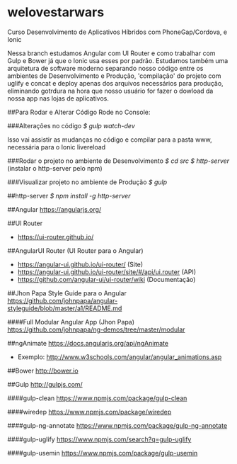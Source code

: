 # welovestarwars
Curso Desenvolvimento de Aplicativos Híbridos com PhoneGap/Cordova, e Ionic

Nessa branch estudamos Angular com UI Router e como trabalhar com Gulp e Bower já que o Ionic usa esses por padrão.
Estudamos também uma arquitetura de software moderno separando nosso código entre os ambientes de Desenvolvimento e Produção, 'compilação' do projeto com uglify e concat e deploy apenas dos arquivos necessários para produção, eliminando gotrdura na hora que nosso usuário for fazer o dowload da nossa app nas lojas de aplicativos.

##Para Rodar e Alterar Código
Rode no Console:

###Alterações no código 
_$ gulp watch-dev_

Isso vai assistir as mudanças no código e compilar para a pasta www, necessária para o Ionic livereload

###Rodar o projeto no ambiente de Desenvolvimento
_$ cd src_ 
_$ http-server_ (instalar o http-server pelo npm)

###Visualizar projeto no ambiente de Produção
_$ gulp_

##http-server
_$ npm install -g http-server_

##Angular
https://angularjs.org/

##UI Router
- https://ui-router.github.io/

##AngularUI Router (UI Router para o Angular)
- https://angular-ui.github.io/ui-router/ (Site)
- https://angular-ui.github.io/ui-router/site/#/api/ui.router (API)
- https://github.com/angular-ui/ui-router/wiki (Documentação)


##Jhon Papa Style Guide para o Angular
https://github.com/johnpapa/angular-styleguide/blob/master/a1/README.md

####Full Modular Angular App (Jhon Papa)
https://github.com/johnpapa/ng-demos/tree/master/modular

##ngAnimate
https://docs.angularjs.org/api/ngAnimate
- Exemplo: http://www.w3schools.com/angular/angular_animations.asp

##Bower
http://bower.io

##Gulp
http://gulpjs.com/

####gulp-clean
https://www.npmjs.com/package/gulp-clean

####wiredep
https://www.npmjs.com/package/wiredep

####gulp-ng-annotate
https://www.npmjs.com/package/gulp-ng-annotate

####gulp-uglify
https://www.npmjs.com/search?q=gulp-uglify

####gulp-usemin
https://www.npmjs.com/package/gulp-usemin
